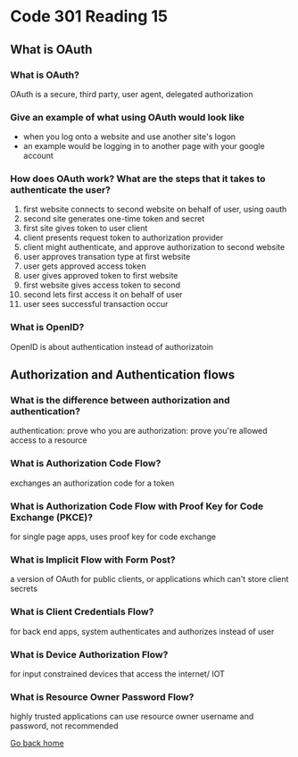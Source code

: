 # Code 301 Reading 15

## What is OAuth

### What is OAuth?

OAuth is a secure, third party, user agent, delegated authorization

### Give an example of what using OAuth would look like

- when you log onto a website and use another site's logon
- an example would be logging in to another page with your google account

### How does OAuth work? What are the steps that it takes to authenticate the user?

1. first website connects to second website on behalf of user, using oauth
2. second site generates one-time token and secret
3. first site gives token to user client
4. client presents request token to authorization provider
5. client might authenticate, and approve authorization to second website
6. user approves transation type at first website
7. user gets approved access token
8. user gives approved token to first website
9. first website gives access token to second
10. second lets first access it on behalf of user
11. user sees successful transaction occur

### What is OpenID?

OpenID is about authentication instead of authorizatoin

## Authorization and Authentication flows

### What is the difference between authorization and authentication?

authentication: prove who you are
authorization: prove you're allowed access to a resource

### What is Authorization Code Flow?

exchanges an authorization code for a token

### What is Authorization Code Flow with Proof Key for Code Exchange (PKCE)?

for single page apps, uses proof key for code exchange

### What is Implicit Flow with Form Post?

a version of OAuth for public clients, or applications which can't store client secrets

### What is Client Credentials Flow?

for back end apps, system authenticates and authorizes instead of user

### What is Device Authorization Flow?

for input constrained devices that access the internet/ IOT

### What is Resource Owner Password Flow?

highly trusted applications can use resource owner username and password, not recommended 

[Go back home](/reading-notes/)
